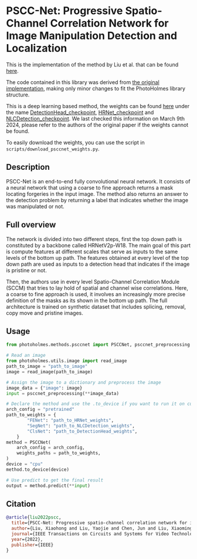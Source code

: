 # PSCC-Net: Progressive Spatio-Channel Correlation Network for Image Manipulation Detection and Localization

This is the implementation of the method by Liu et al. that can be found [here](https://arxiv.org/pdf/2103.10596.pdf).

The code contained in this library was derived from [the original implementation](https://github.com/proteus1991/PSCC-Net), making only minor changes to fit the PhotoHolmes library structure.

This is a deep learning based method, the weights can be found [here](https://github.com/proteus1991/PSCC-Net/tree/main/checkpoint) under the name [DetectionHead_checkpoint](https://github.com/proteus1991/PSCC-Net/tree/main/checkpoint/DetectionHead_checkpoint), [HRNet_checkpoint](https://github.com/proteus1991/PSCC-Net/tree/main/checkpoint/HRNet_checkpoint) and [NLCDetection_checkpoint](https://github.com/proteus1991/PSCC-Net/tree/main/checkpoint/NLCDetection_checkpoint). We last checked this information on March 9th 2024, please refer to the authors of the original paper if the weights cannot be found.

To easily download the weights, you can use the script in `scripts/download_psccnet_weights.py`.

## Description

PSCC-Net is an end-to-end fully convolutional neural network. It consists of a neural network that using a coarse to fine approach returns a mask locating forgeries in the input image. The method also returns an answer to the detection problem by returning a label that indicates whether the image was manipulated or not.

## Full overview

The network is divided into two different steps, first the top down path is constituted by a backbone
called HRNetV2p-W18. The main goal of this part is compute features at different scales that serve as inputs to the same levels of the bottom up path. The features obtained at every level of the top down path are used as inputs to a detection head that indicates if the image is pristine or not.

Then, the authors use in every level Spatio-Channel Correlation Module (SCCM) that tries to lay hold of spatial and channel wise correlations. Here, a coarse to fine approach is used, it involves an increasingly more precise definition of the masks as its shown in the bottom up path. The full architecture is trained on synthetic dataset that includes splicing, removal, copy move and pristine images.

## Usage

```python
from photoholmes.methods.psccnet import PSCCNet, psccnet_preprocessing

# Read an image
from photoholmes.utils.image import read_image
path_to_image = "path_to_image"
image = read_image(path_to_image)

# Assign the image to a dictionary and preprocess the image
image_data = {"image": image}
input = psccnet_preprocessing(**image_data)

# Declare the method and use the .to_device if you want to run it on cuda or mps instead of cpu
arch_config = "pretrained"
path_to_weights = {
        "FENet": "path_to_HRNet_weights",
        "SegNet": "path_to_NLCDetection_weights",
        "ClsNet": "path_to_DetectionHead_weights",
    }
method = PSCCNet(
    arch_config = arch_config,
    weights_paths = path_to_weights,
)
device = "cpu"
method.to_device(device)

# Use predict to get the final result
output = method.predict(**input)
```

## Citation

``` bibtex
@article{liu2022pscc,
  title={PSCC-Net: Progressive spatio-channel correlation network for image manipulation detection and localization},
  author={Liu, Xiaohong and Liu, Yaojie and Chen, Jun and Liu, Xiaoming},
  journal={IEEE Transactions on Circuits and Systems for Video Technology},
  year={2022},
  publisher={IEEE}
}
```
